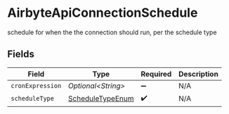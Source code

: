 # AirbyteApiConnectionSchedule

schedule for when the the connection should run, per the schedule type


## Fields

| Field                                                       | Type                                                        | Required                                                    | Description                                                 |
| ----------------------------------------------------------- | ----------------------------------------------------------- | ----------------------------------------------------------- | ----------------------------------------------------------- |
| `cronExpression`                                            | *Optional\<String>*                                         | :heavy_minus_sign:                                          | N/A                                                         |
| `scheduleType`                                              | [ScheduleTypeEnum](../../models/shared/ScheduleTypeEnum.md) | :heavy_check_mark:                                          | N/A                                                         |